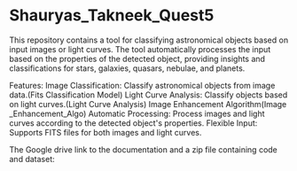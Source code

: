 # Shauryas_Takneek_Quest5
This repository contains a tool for classifying astronomical objects based on input images or light curves. The tool automatically processes the input based on the properties of the detected object, providing insights and classifications for stars, galaxies, quasars, nebulae, and planets.

Features:
Image Classification: Classify astronomical objects from image data.(Fits Classification Model)
Light Curve Analysis: Classify objects based on light curves.(Light Curve Analysis)
Image Enhancement Algorithm(Image _Enhancement_Algo)
Automatic Processing: Process images and light curves according to the detected object's properties.
Flexible Input: Supports FITS files for both images and light curves.

The Google drive link to the documentation and a zip file containing code and dataset:
